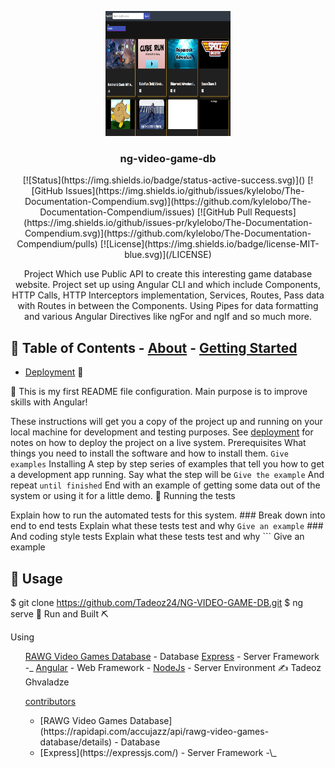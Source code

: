 <p align="center">
  <a href="" rel="noopener">
    <img
      width="200px"
      height="200px"
      src="./src/assets/images/Readme/P-Screenshot.png"
      alt="Project logo"
  /></a>
</p>

<h3 align="center">ng-video-game-db</h3>

<div align="center">
  [![Status](https://img.shields.io/badge/status-active-success.svg)]()
  [![GitHub
  Issues](https://img.shields.io/github/issues/kylelobo/The-Documentation-Compendium.svg)](https://github.com/kylelobo/The-Documentation-Compendium/issues)
  [![GitHub Pull
  Requests](https://img.shields.io/github/issues-pr/kylelobo/The-Documentation-Compendium.svg)](https://github.com/kylelobo/The-Documentation-Compendium/pulls)
  [![License](https://img.shields.io/badge/license-MIT-blue.svg)](/LICENSE)
</div>

<p align="center">
  Project Which use Public API to create this interesting game database website.
  Project set up using Angular CLI and which include Components, HTTP Calls,
  HTTP Interceptors implementation, Services, Routes, Pass data with Routes in
  between the Components. Using Pipes for data formatting and various Angular
  Directives like ngFor and ngIf and so much more.
  <br />
</p>

## 📝 Table of Contents - [About](#about) - [Getting Started](#getting_started)

- [Deployment](#deployment) 🧐 <a name="about"></a>

🏁 This is my first README file configuration. Main purpose is to improve skills with
Angular! <a name="getting_started"></a>

These instructions will get you a copy of the project up and running on your
local machine for development and testing purposes. See
[deployment](#deployment) for notes on how to deploy the project on a live
system. Prerequisites What things you need to install the software and how
to install them. `Give examples` Installing A step by step series of
examples that tell you how to get a development app running. Say what the step
will be `Give the example` And repeat `until finished` End with an example of
getting some data out of the system or using it for a little demo. 🔧 Running
the tests <a name="tests"></a>

Explain how to run the automated tests for this system. ### Break down into end
to end tests Explain what these tests test and why `Give an example` ### And
coding style tests Explain what these tests test and why ``` Give an example

## 🎈 Usage <a name="usage"></a>

$ git clone https://github.com/Tadeoz24/NG-VIDEO-GAME-DB.git
$ ng serve
🚀 Run and Built ⛏️
<a name="deployment"></a>

Using <a name="built_using"></a>

<ul>

[RAWG Video Games Database](https://rapidapi.com/accujazz/api/rawg-video-games-database/details) - Database
[Express](https://expressjs.com/) - Server Framework -\_
[Angular](https://angular.io/) - Web Framework -
[NodeJs](https://nodejs.org/en/) - Server Environment
✍️ Tadeoz Ghvaladze <a name="authors"></a>

[contributors](https://github.com/Tadeoz24)

<ul>
<li>[RAWG Video Games Database](https://rapidapi.com/accujazz/api/rawg-video-games-database/details) - Database</li>
<li>[Express](https://expressjs.com/) - Server Framework -\_</li>
</ul>
